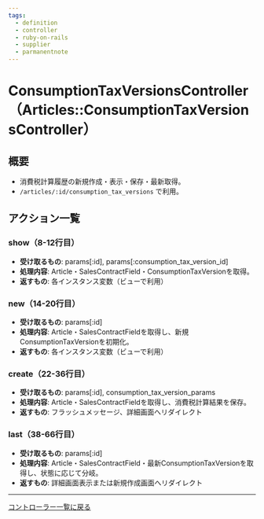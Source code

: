 ```yaml
---
tags:
  - definition
  - controller
  - ruby-on-rails
  - supplier
  - parmanentnote
---
```


# ConsumptionTaxVersionsController（Articles::ConsumptionTaxVersionsController）

## 概要
- 消費税計算履歴の新規作成・表示・保存・最新取得。
- `/articles/:id/consumption_tax_versions` で利用。

## アクション一覧

### show（8-12行目）
- **受け取るもの**: params[:id], params[:consumption_tax_version_id]
- **処理内容**: Article・SalesContractField・ConsumptionTaxVersionを取得。
- **返すもの**: 各インスタンス変数（ビューで利用）

### new（14-20行目）
- **受け取るもの**: params[:id]
- **処理内容**: Article・SalesContractFieldを取得し、新規ConsumptionTaxVersionを初期化。
- **返すもの**: 各インスタンス変数（ビューで利用）

### create（22-36行目）
- **受け取るもの**: params[:id], consumption_tax_version_params
- **処理内容**: Article・SalesContractFieldを取得し、消費税計算結果を保存。
- **返すもの**: フラッシュメッセージ、詳細画面へリダイレクト

### last（38-66行目）
- **受け取るもの**: params[:id]
- **処理内容**: Article・SalesContractField・最新ConsumptionTaxVersionを取得し、状態に応じて分岐。
- **返すもの**: 詳細画面表示または新規作成画面へリダイレクト

---

[コントローラー一覧に戻る](../supplier_controllers_index.md) 